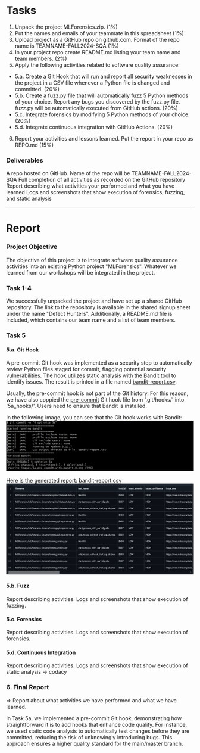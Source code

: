 # Tasks
1. Unpack the project MLForensics.zip. (1%)
2. Put the names and emails of your teammate in this spreadsheet (1%)
3. Upload project as a GitHub repo on github.com. Format of the repo name is TEAMNAME-FALL2024-SQA (1%)
4. In your project repo create README.md listing your team name and team members. (2%)
5. Apply the following activities related to software quality assurance:
- 5.a. Create a Git Hook that will run and report all security weaknesses in the project in a CSV file whenever a Python file is changed and committed. (20%)
- 5.b. Create a fuzz.py file that will automatically fuzz 5 Python methods of your choice. Report any bugs you discovered by the fuzz.py file. fuzz.py will be automatically executed from GitHub actions. (20%)
- 5.c. Integrate forensics by modifying 5 Python methods of your choice. (20%)
- 5.d. Integrate continuous integration with GitHub Actions. (20%)
6. Report your activities and lessons learned. Put the report in your repo as REPO.md (15%)

### Deliverables
A repo hosted on GitHub. Name of the repo will be TEAMNAME-FALL2024-SQA
Full completion of all activities as recorded on the GitHub repository
Report describing what activities your performed and what you have learned
Logs and screenshots that show execution of forensics, fuzzing, and static analysis

----

# Report
### Project Objective
The objective of this project is to integrate software quality assurance activities into an existing Python project "MLForensics". Whatever we learned from our workshops will be integrated in the project.

### Task 1-4
We successfully unpacked the project and have set up a shared GitHub repository. The link to the repository is available in the shared signup sheet under the name "Defect Hunters". Additionally, a README.md file is included, which contains our team name and a list of team members.

### Task 5
#### 5.a. Git Hook
A pre-commit Git hook was implemented as a security step to automatically review Python files staged for commit, flagging potential security vulnerabilities. The hook utilizes static analysis with the Bandit tool to identify issues. The result is printed in a file named [bandit-report.csv](5a_hooks/bandit-report.csv).

Usually, the pre-commit hook is not part of the Git history. For this reason, we have also coppied the [pre-commit](5a_hooks/pre-commit) Git hook file from '.git/hooks/' into '5a_hooks/'. Users need to ensure that Bandit is installed.

In the following image, you can see that the Git hook works with Bandit:
![Commit Command](5a_hooks/5a_pre-commit_with_bandit_0.png)

Here is the generated report: [bandit-report.csv](5a_hooks/bandit-report.csv)
![Commit Command](5a_hooks/5a_pre-commit_result.png)

#### 5.b. Fuzz
Report describing activities.
Logs and screenshots that show execution of fuzzing.

#### 5.c. Forensics
Report describing activities.
Logs and screenshots that show execution of forensics.

#### 5.d. Continuous Integration
Report describing activities.
Logs and screenshots that show execution of static analysis -> codacy

### 6. Final Report
=> Report about what activities we have performed and what we have learned.

In Task 5a, we implemented a pre-commit Git hook, demonstrating how straightforward it is to add hooks that enhance code quality. For instance, we used static code analysis to automatically test changes before they are committed, reducing the risk of unknowingly introducing bugs. This approach ensures a higher quality standard for the main/master branch.
